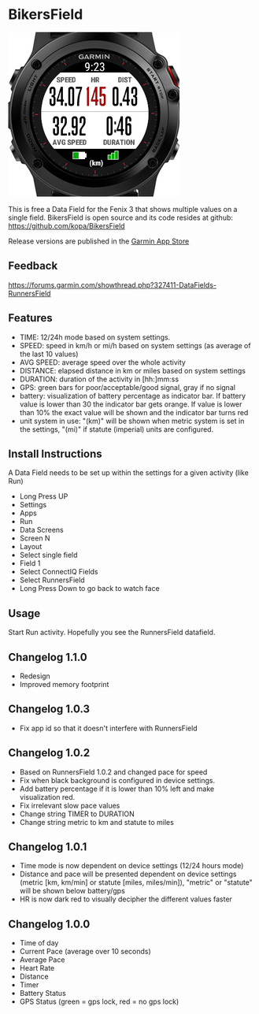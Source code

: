# BikersField

![RunnersField Screenshot](/doc/BikersField1.png)

This is free a Data Field for the Fenix 3 that shows multiple values on a single field. 
BikersField is open source and its code resides at github: https://github.com/kopa/BikersField

Release versions are published in the [Garmin App Store](https://apps.garmin.com/de-AT/apps/aacfc2de-b61e-40cc-a83d-52f46f9d263d)

## Feedback
https://forums.garmin.com/showthread.php?327411-DataFields-RunnersField

## Features
* TIME: 12/24h mode based on system settings.
* SPEED: speed in km/h or mi/h based on system settings (as average of the last 10 values)
* AVG SPEED: average speed over the whole activity
* DISTANCE: elapsed distance in km or miles based on system settings
* DURATION: duration of the activity in [hh:]mm:ss
* GPS: green bars for poor/acceptable/good signal, gray if no signal
* battery: visualization of battery percentage as indicator bar. 
  If battery value is lower than 30 the indicator bar gets orange. If value is lower than 10% the exact value will be shown and the indicator bar turns red 
* unit system in use: "(km)" will be shown when metric system is set in the settings, "(mi)" if statute (imperial) units are configured.


## Install Instructions
A Data Field needs to be set up within the settings for a given activity (like Run)

* Long Press UP
* Settings
* Apps
* Run
* Data Screens
* Screen N
* Layout
* Select single field
* Field 1
* Select ConnectIQ Fields
* Select RunnersField
* Long Press Down to go back to watch face

## Usage
Start Run activity.
Hopefully you see the RunnersField datafield.

## Changelog 1.1.0
* Redesign
* Improved memory footprint

## Changelog 1.0.3
* Fix app id so that it doesn't interfere with RunnersField

## Changelog 1.0.2
* Based on RunnersField 1.0.2 and changed pace for speed
* Fix when black background is configured in device settings.
* Add battery percentage if it is lower than 10% left and make visualization red.
* Fix irrelevant slow pace values
* Change string TIMER to DURATION
* Change string metric to km and statute to miles

## Changelog 1.0.1
* Time mode is now dependent on device settings (12/24 hours mode)
* Distance and pace will be presented dependent on device settings (metric [km, km/min] or statute [miles, miles/min]), "metric" or "statute" will be shown below battery/gps
* HR is now dark red to visually decipher the different values faster

## Changelog 1.0.0
* Time of day
* Current Pace (average over 10 seconds)
* Average Pace
* Heart Rate
* Distance
* Timer
* Battery Status
* GPS Status (green = gps lock, red = no gps lock)

